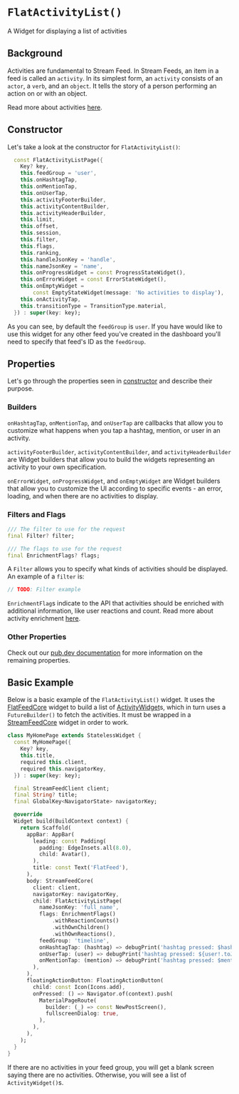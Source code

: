 # `FlatActivityList()`

A Widget for displaying a list of activities

## Background

Activities are fundamental to Stream Feed. In Stream Feeds, an item in a feed is called an `activity`. In its simplest form, an `activity` consists of an `actor`, a `verb`, and an `object`. It tells the story of a person performing an action on or with an object.

Read more about activities [here]().

## Constructor

Let's take a look at the constructor for `FlatActivityList()`:
```dart
  const FlatActivityListPage({
    Key? key,
    this.feedGroup = 'user',
    this.onHashtagTap,
    this.onMentionTap,
    this.onUserTap,
    this.activityFooterBuilder,
    this.activityContentBuilder,
    this.activityHeaderBuilder,
    this.limit,
    this.offset,
    this.session,
    this.filter,
    this.flags,
    this.ranking,
    this.handleJsonKey = 'handle',
    this.nameJsonKey = 'name',
    this.onProgressWidget = const ProgressStateWidget(),
    this.onErrorWidget = const ErrorStateWidget(),
    this.onEmptyWidget =
        const EmptyStateWidget(message: 'No activities to display'),
    this.onActivityTap,
    this.transitionType = TransitionType.material,
  }) : super(key: key);
```

As you can see, by default the `feedGroup` is `user`. If you have would like to use this widget for any other feed you've created in the dashboard you'll need to specify that feed's ID as the `feedGroup`.

## Properties

Let's go through the properties seen in [constructor](#constructor) and describe their purpose.

### Builders

`onHashtagTap`, `onMentionTap`, and `onUserTap` are callbacks that allow you to customize what happens when you tap a hashtag, mention, or user in an activity. 

`activityFooterBuilder`, `activityContentBuilder`, and `activityHeaderBuilder` are Widget builders that allow you to build the widgets representing an activity to your own specification.

`onErrorWidget`, `onProgressWidget`, and `onEmptyWidget` are Widget builders that allow you to customize the UI according to specific events - an error, loading, and when there are no activities to display.

### Filters and Flags

```dart
/// The filter to use for the request
final Filter? filter;

/// The flags to use for the request
final EnrichmentFlags? flags;
```

A `Filter` allows you to specify what kinds of activities should be displayed. An example of a `filter` is:

```dart
// TODO: Filter example
```

`EnrichmentFlag`s indicate to the API that activities should be enriched with additional information, like user reactions and count. Read more about activity enrichment [here](https://getstream.io/activity-feeds/docs/flutter-dart/enrichment/).

### Other Properties

Check out our [pub.dev documentation]() for more information on the remaining properties.

## Basic Example

Below is a basic example of the `FlatActivityList()` widget. It uses the [FlatFeedCore]() widget to build a list of [ActivityWidget]()s, which in turn uses a `FutureBuilder()` to fetch the activities. It must be wrapped in a [StreamFeedCore]() widget in order to work.

```dart
class MyHomePage extends StatelessWidget {
  const MyHomePage({
    Key? key,
    this.title,
    required this.client,
    required this.navigatorKey,
  }) : super(key: key);

  final StreamFeedClient client;
  final String? title;
  final GlobalKey<NavigatorState> navigatorKey;

  @override
  Widget build(BuildContext context) {
    return Scaffold(
      appBar: AppBar(
        leading: const Padding(
          padding: EdgeInsets.all(8.0),
          child: Avatar(),
        ),
        title: const Text('FlatFeed'),
      ),
      body: StreamFeedCore(
        client: client,
        navigatorKey: navigatorKey,
        child: FlatActivityListPage(
          nameJsonKey: 'full_name',
          flags: EnrichmentFlags()
              .withReactionCounts()
              .withOwnChildren()
              .withOwnReactions(),
          feedGroup: 'timeline',
          onHashtagTap: (hashtag) => debugPrint('hashtag pressed: $hashtag'),
          onUserTap: (user) => debugPrint('hashtag pressed: ${user!.toJson()}'),
          onMentionTap: (mention) => debugPrint('hashtag pressed: $mention'),
        ),
      ),
      floatingActionButton: FloatingActionButton(
        child: const Icon(Icons.add),
        onPressed: () => Navigator.of(context).push(
          MaterialPageRoute(
            builder: (_) => const NewPostScreen(),
            fullscreenDialog: true,
          ),
        ),
      ),
    );
  }
}
```

If there are no activities in your feed group, you will get a blank screen saying there are no activities. Otherwise, you will see a list of `ActivityWidget()`s.